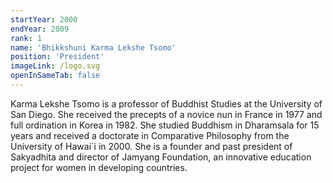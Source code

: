 ```yaml
---
startYear: 2000
endYear: 2009
rank: 1
name: 'Bhikkshuni Karma Lekshe Tsomo'
position: 'President'
imageLink: /logo.svg
openInSameTab: false
---
```


Karma Lekshe Tsomo is a professor of Buddhist Studies at the University of San Diego. She received the precepts of a novice nun in France in 1977 and full ordination in Korea in 1982. She studied Buddhism in Dharamsala for 15 years and received a doctorate in Comparative Philosophy from the University of Hawai`i in 2000. She is a founder and past president of Sakyadhita and director of Jamyang Foundation, an innovative education project for women in developing countries.